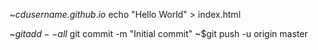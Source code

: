 ~$cd username.github.io
~$echo "Hello World" > index.html

~$git add --all
~$git commit -m "Initial commit"
~$git push -u origin master
